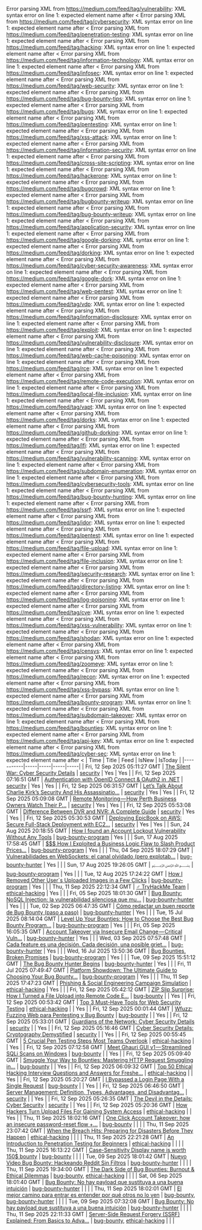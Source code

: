 Error parsing XML from https://medium.com/feed/tag/vulnerability: XML syntax error on line 1: expected element name after <
Error parsing XML from https://medium.com/feed/tag/cybersecurity: XML syntax error on line 1: expected element name after <
Error parsing XML from https://medium.com/feed/tag/penetration-testing: XML syntax error on line 1: expected element name after <
Error parsing XML from https://medium.com/feed/tag/hacking: XML syntax error on line 1: expected element name after <
Error parsing XML from https://medium.com/feed/tag/information-technology: XML syntax error on line 1: expected element name after <
Error parsing XML from https://medium.com/feed/tag/infosec: XML syntax error on line 1: expected element name after <
Error parsing XML from https://medium.com/feed/tag/web-security: XML syntax error on line 1: expected element name after <
Error parsing XML from https://medium.com/feed/tag/bug-bounty-tips: XML syntax error on line 1: expected element name after <
Error parsing XML from https://medium.com/feed/tag/bugs: XML syntax error on line 1: expected element name after <
Error parsing XML from https://medium.com/feed/tag/pentesting: XML syntax error on line 1: expected element name after <
Error parsing XML from https://medium.com/feed/tag/xss-attack: XML syntax error on line 1: expected element name after <
Error parsing XML from https://medium.com/feed/tag/information-security: XML syntax error on line 1: expected element name after <
Error parsing XML from https://medium.com/feed/tag/cross-site-scripting: XML syntax error on line 1: expected element name after <
Error parsing XML from https://medium.com/feed/tag/hackerone: XML syntax error on line 1: expected element name after <
Error parsing XML from https://medium.com/feed/tag/bugcrowd: XML syntax error on line 1: expected element name after <
Error parsing XML from https://medium.com/feed/tag/bugbounty-writeup: XML syntax error on line 1: expected element name after <
Error parsing XML from https://medium.com/feed/tag/bug-bounty-writeup: XML syntax error on line 1: expected element name after <
Error parsing XML from https://medium.com/feed/tag/application-security: XML syntax error on line 1: expected element name after <
Error parsing XML from https://medium.com/feed/tag/google-dorking: XML syntax error on line 1: expected element name after <
Error parsing XML from https://medium.com/feed/tag/dorking: XML syntax error on line 1: expected element name after <
Error parsing XML from https://medium.com/feed/tag/cyber-security-awareness: XML syntax error on line 1: expected element name after <
Error parsing XML from https://medium.com/feed/tag/google-dork: XML syntax error on line 1: expected element name after <
Error parsing XML from https://medium.com/feed/tag/web-pentest: XML syntax error on line 1: expected element name after <
Error parsing XML from https://medium.com/feed/tag/vdp: XML syntax error on line 1: expected element name after <
Error parsing XML from https://medium.com/feed/tag/information-disclosure: XML syntax error on line 1: expected element name after <
Error parsing XML from https://medium.com/feed/tag/exploit: XML syntax error on line 1: expected element name after <
Error parsing XML from https://medium.com/feed/tag/vulnerability-disclosure: XML syntax error on line 1: expected element name after <
Error parsing XML from https://medium.com/feed/tag/web-cache-poisoning: XML syntax error on line 1: expected element name after <
Error parsing XML from https://medium.com/feed/tag/rce: XML syntax error on line 1: expected element name after <
Error parsing XML from https://medium.com/feed/tag/remote-code-execution: XML syntax error on line 1: expected element name after <
Error parsing XML from https://medium.com/feed/tag/local-file-inclusion: XML syntax error on line 1: expected element name after <
Error parsing XML from https://medium.com/feed/tag/vapt: XML syntax error on line 1: expected element name after <
Error parsing XML from https://medium.com/feed/tag/dorks: XML syntax error on line 1: expected element name after <
Error parsing XML from https://medium.com/feed/tag/github-dorking: XML syntax error on line 1: expected element name after <
Error parsing XML from https://medium.com/feed/tag/lfi: XML syntax error on line 1: expected element name after <
Error parsing XML from https://medium.com/feed/tag/vulnerability-scanning: XML syntax error on line 1: expected element name after <
Error parsing XML from https://medium.com/feed/tag/subdomain-enumeration: XML syntax error on line 1: expected element name after <
Error parsing XML from https://medium.com/feed/tag/cybersecurity-tools: XML syntax error on line 1: expected element name after <
Error parsing XML from https://medium.com/feed/tag/bug-bounty-hunting: XML syntax error on line 1: expected element name after <
Error parsing XML from https://medium.com/feed/tag/ssrf: XML syntax error on line 1: expected element name after <
Error parsing XML from https://medium.com/feed/tag/idor: XML syntax error on line 1: expected element name after <
Error parsing XML from https://medium.com/feed/tag/pentest: XML syntax error on line 1: expected element name after <
Error parsing XML from https://medium.com/feed/tag/file-upload: XML syntax error on line 1: expected element name after <
Error parsing XML from https://medium.com/feed/tag/file-inclusion: XML syntax error on line 1: expected element name after <
Error parsing XML from https://medium.com/feed/tag/security-research: XML syntax error on line 1: expected element name after <
Error parsing XML from https://medium.com/feed/tag/directory-listing: XML syntax error on line 1: expected element name after <
Error parsing XML from https://medium.com/feed/tag/log-poisoning: XML syntax error on line 1: expected element name after <
Error parsing XML from https://medium.com/feed/tag/cve: XML syntax error on line 1: expected element name after <
Error parsing XML from https://medium.com/feed/tag/xss-vulnerability: XML syntax error on line 1: expected element name after <
Error parsing XML from https://medium.com/feed/tag/shodan: XML syntax error on line 1: expected element name after <
Error parsing XML from https://medium.com/feed/tag/censys: XML syntax error on line 1: expected element name after <
Error parsing XML from https://medium.com/feed/tag/zoomeye: XML syntax error on line 1: expected element name after <
Error parsing XML from https://medium.com/feed/tag/recon: XML syntax error on line 1: expected element name after <
Error parsing XML from https://medium.com/feed/tag/xss-bypass: XML syntax error on line 1: expected element name after <
Error parsing XML from https://medium.com/feed/tag/bounty-program: XML syntax error on line 1: expected element name after <
Error parsing XML from https://medium.com/feed/tag/subdomain-takeover: XML syntax error on line 1: expected element name after <
Error parsing XML from https://medium.com/feed/tag/bounties: XML syntax error on line 1: expected element name after <
Error parsing XML from https://medium.com/feed/tag/api-key: XML syntax error on line 1: expected element name after <
Error parsing XML from https://medium.com/feed/tag/cyber-sec: XML syntax error on line 1: expected element name after <
| Time | Title | Feed | IsNew | IsToday |
|-----------|-----|-----|-----|-----|
| Fri, 12 Sep 2025 05:11:27 GMT | [The Silent War: Cyber Security Details](https://freedium.cfd/https://medium.com/p/57db6b5bbec9) | [security](https://medium.com/feed/tag/security) | Yes | Yes |
| Fri, 12 Sep 2025 07:16:51 GMT | [Authentication with OpenID Connect & OAuth2 in .NET](https://freedium.cfd/https://medium.com/p/1eb24b4a09a3) | [security](https://medium.com/feed/tag/security) | Yes | Yes |
| Fri, 12 Sep 2025 06:31:57 GMT | [Let’s Talk About Charlie Kirk’s Security And His Assassinatio...](https://freedium.cfd/https://medium.com/p/fbfa358a255f) | [security](https://medium.com/feed/tag/security) | Yes | Yes |
| Fri, 12 Sep 2025 05:09:08 GMT | [Remote Monitoring — How Perth Business Owners Watch Their P...](https://freedium.cfd/https://medium.com/p/ff925cedd96b) | [security](https://medium.com/feed/tag/security) | Yes | Yes |
| Fri, 12 Sep 2025 05:53:08 GMT | [Difference Between DVR and NVR: A Complete Guide](https://freedium.cfd/https://medium.com/p/185143bdce46) | [security](https://medium.com/feed/tag/security) | Yes | Yes |
| Fri, 12 Sep 2025 05:30:53 GMT | [ Deploying EpicBook on AWS: Secure Full-Stack Deployment with EC2...](https://freedium.cfd/https://medium.com/p/912d74423ad1) | [security](https://medium.com/feed/tag/security) | Yes | Yes |
| Sun, 24 Aug 2025 20:18:55 GMT | [How I found an Account Lockout Vulnerability Without Any Tools](https://freedium.cfd/https://medium.com/p/f52cbcd58730) | [bug-bounty-program](https://medium.com/feed/tag/bug-bounty-program) | Yes |  |
| Sun, 17 Aug 2025 17:58:45 GMT | [$$$ How I Exploited a Business Logic Flaw to Slash Product Prices...](https://freedium.cfd/https://medium.com/p/64cd1d445d17) | [bug-bounty-program](https://medium.com/feed/tag/bug-bounty-program) | Yes |  |
| Thu, 04 Sep 2025 18:07:29 GMT | [ Vulnerabilidades en WebSockets: el canal olvidado (pero explotab...](https://freedium.cfd/https://medium.com/p/8512ab4bddf3) | [bug-bounty-hunter](https://medium.com/feed/tag/bug-bounty-hunter) | Yes |  |
| Sun, 17 Aug 2025 19:26:05 GMT | [﷽](https://freedium.cfd/https://medium.com/p/b3205aa78fbb) | [bug-bounty-program](https://medium.com/feed/tag/bug-bounty-program) | Yes |  |
| Tue, 12 Aug 2025 17:24:22 GMT | [How I Removed Other User`s Uploaded Images in a Few Clicks](https://freedium.cfd/https://medium.com/p/fdeb6355458b) | [bug-bounty-program](https://medium.com/feed/tag/bug-bounty-program) | Yes |  |
| Thu, 11 Sep 2025 22:12:34 GMT | [️‍♂️ TryHackMe Team](https://freedium.cfd/https://medium.com/p/ec6ca0b7f869) | [ethical-hacking](https://medium.com/feed/tag/ethical-hacking) | Yes |  |
| Fri, 05 Sep 2025 18:01:30 GMT | [ Bug Bounty: NoSQL Injection: la vulnerabilidad silenciosa que mu...](https://freedium.cfd/https://medium.com/p/0a1b45f53bd7) | [bug-bounty-hunter](https://medium.com/feed/tag/bug-bounty-hunter) | Yes |  |
| Tue, 02 Sep 2025 06:47:35 GMT | [Cómo redactar un buen reporte de Bug Bounty (paso a paso)](https://freedium.cfd/https://medium.com/p/288016837dff) | [bug-bounty-hunter](https://medium.com/feed/tag/bug-bounty-hunter) | Yes |  |
| Tue, 15 Jul 2025 08:14:04 GMT | [Level Up Your Bounties: How to Choose the Best Bug Bounty Program...](https://freedium.cfd/https://medium.com/p/18cdaf61cdcb) | [bug-bounty-program](https://medium.com/feed/tag/bug-bounty-program) | Yes |  |
| Fri, 05 Sep 2025 16:05:35 GMT | [ Account Takeover via Insecure Email Change — Critical Vuln...](https://freedium.cfd/https://medium.com/p/b67d44d7f600) | [bug-bounty-hunter](https://medium.com/feed/tag/bug-bounty-hunter) | Yes |  |
| Wed, 03 Sep 2025 07:57:48 GMT | [ Cada feature es una decisión. Cada decisión, una posible griet...](https://freedium.cfd/https://medium.com/p/3ba14ee1bac8) | [bug-bounty-hunter](https://medium.com/feed/tag/bug-bounty-hunter) | Yes |  |
| Wed, 16 Jul 2025 13:50:36 GMT | [Bug Bounties, Broken Promises](https://freedium.cfd/https://medium.com/p/a19557db0aaa) | [bug-bounty-program](https://medium.com/feed/tag/bug-bounty-program) | Yes |  |
| Tue, 09 Sep 2025 15:51:12 GMT | [The Bug Bounty Hunter Begins](https://freedium.cfd/https://medium.com/p/916ea2eb3f4a) | [bug-bounty-hunter](https://medium.com/feed/tag/bug-bounty-hunter) | Yes |  |
| Fri, 11 Jul 2025 07:49:47 GMT | [Platform Showdown: The Ultimate Guide to Choosing Your Bug Bounty...](https://freedium.cfd/https://medium.com/p/64ea085ae800) | [bug-bounty-program](https://medium.com/feed/tag/bug-bounty-program) | Yes |  |
| Thu, 11 Sep 2025 17:47:23 GMT | [Phishing & Social Engineering Campaign Simulation](https://freedium.cfd/https://medium.com/p/1167dded7063) | [ethical-hacking](https://medium.com/feed/tag/ethical-hacking) | Yes |  |
| Fri, 12 Sep 2025 05:42:12 GMT | [ ZIP Slip Surprise: How I Turned a File Upload into Remote Code E...](https://freedium.cfd/https://medium.com/p/1cdad896c54c) | [bug-bounty](https://medium.com/feed/tag/bug-bounty) |  | Yes |
| Fri, 12 Sep 2025 00:53:42 GMT | [Top 3 Must-Have Tools for Web Security Testing](https://freedium.cfd/https://medium.com/p/1b04d490f1e0) | [ethical-hacking](https://medium.com/feed/tag/ethical-hacking) |  | Yes |
| Fri, 12 Sep 2025 00:01:44 GMT | [Wfuzz: Fuzzing Web para Pentesting y Bug Bounty](https://freedium.cfd/https://medium.com/p/81723a6b0d16) | [bug-bounty](https://medium.com/feed/tag/bug-bounty) |  | Yes |
| Fri, 12 Sep 2025 05:33:01 GMT | [Guardians of the Network: Cyber Security Details](https://freedium.cfd/https://medium.com/p/f0880daba1d9) | [security](https://medium.com/feed/tag/security) |  | Yes |
| Fri, 12 Sep 2025 05:16:46 GMT | [Cyber Security Details: Cryptography Demystified](https://freedium.cfd/https://medium.com/p/2f10e9030d82) | [security](https://medium.com/feed/tag/security) |  | Yes |
| Fri, 12 Sep 2025 00:55:45 GMT | [5 Crucial Pen Testing Steps Most Teams Overlook](https://freedium.cfd/https://medium.com/p/23fb842b5d6f) | [ethical-hacking](https://medium.com/feed/tag/ethical-hacking) |  | Yes |
| Fri, 12 Sep 2025 07:12:58 GMT | [Meet Ghauri GUI v1 — Streamlined SQLi Scans on Windows](https://freedium.cfd/https://medium.com/p/5bb383b9f7ff) | [bug-bounty](https://medium.com/feed/tag/bug-bounty) |  | Yes |
| Fri, 12 Sep 2025 05:09:40 GMT | [Smuggle Your Way to Bounties: Mastering HTTP Request Smuggling in...](https://freedium.cfd/https://medium.com/p/6218e1adc444) | [bug-bounty](https://medium.com/feed/tag/bug-bounty) |  | Yes |
| Fri, 12 Sep 2025 06:09:32 GMT | [Top 50 Ethical Hacking Interview Questions and Answers for Freshe...](https://freedium.cfd/https://medium.com/p/73fd73bed381) | [ethical-hacking](https://medium.com/feed/tag/ethical-hacking) |  | Yes |
| Fri, 12 Sep 2025 05:20:27 GMT | [I Bypassed a Login Page With a Single Request](https://freedium.cfd/https://medium.com/p/cf7b415b2423) | [bug-bounty](https://medium.com/feed/tag/bug-bounty) |  | Yes |
| Fri, 12 Sep 2025 06:46:50 GMT | [Server Management: Definition, Types, Advantages, and Disadvantag...](https://freedium.cfd/https://medium.com/p/d9197eca5b9d) | [security](https://medium.com/feed/tag/security) |  | Yes |
| Fri, 12 Sep 2025 05:26:35 GMT | [The Devil in the Details: Cyber Security](https://freedium.cfd/https://medium.com/p/42ff921051a5) | [security](https://medium.com/feed/tag/security) |  | Yes |
| Fri, 12 Sep 2025 05:20:36 GMT | [How Hackers Turn Upload Files For Gaining System Access](https://freedium.cfd/https://medium.com/p/1728eac12b71) | [ethical-hacking](https://medium.com/feed/tag/ethical-hacking) |  | Yes |
| Thu, 11 Sep 2025 18:02:16 GMT | [One Click Account Takeover: how an insecure password-reset flow +...](https://freedium.cfd/https://medium.com/p/62f1bf17821d) | [bug-bounty](https://medium.com/feed/tag/bug-bounty) |  |  |
| Thu, 11 Sep 2025 23:07:42 GMT | [When the Breach Hits: Preparing for Disasters Before They Happen](https://freedium.cfd/https://medium.com/p/a59730a203c2) | [ethical-hacking](https://medium.com/feed/tag/ethical-hacking) |  |  |
| Thu, 11 Sep 2025 22:21:28 GMT | [An Introduction to Penetration Testing for Beginners](https://freedium.cfd/https://medium.com/p/954417b9cd02) | [ethical-hacking](https://medium.com/feed/tag/ethical-hacking) |  |  |
| Thu, 11 Sep 2025 16:13:22 GMT | [Case-Sensitivity Display name is worth 150$ bounty](https://freedium.cfd/https://medium.com/p/6871aab8a39c) | [bug-bounty](https://medium.com/feed/tag/bug-bounty) |  |  |
| Tue, 09 Sep 2025 18:01:42 GMT | [Nuevo Video Bug Bounty: Hackeando Reddit Sin Filtros](https://freedium.cfd/https://medium.com/p/df82b7338145) | [bug-bounty-hunter](https://medium.com/feed/tag/bug-bounty-hunter) |  |  |
| Thu, 11 Sep 2025 19:34:00 GMT | [The Dark Side of Bug Bounties: Burnout & Ethical Dilemmas](https://freedium.cfd/https://medium.com/p/55e7d99ee9d3) | [bug-bounty](https://medium.com/feed/tag/bug-bounty), [ethical-hacking](https://medium.com/feed/tag/ethical-hacking) |  |  |
| Sat, 06 Sep 2025 18:01:40 GMT | [ Bug Bounty: No hay payload que sustituya a una buena intuición](https://freedium.cfd/https://medium.com/p/49c7f079f32c) | [bug-bounty-hunter](https://medium.com/feed/tag/bug-bounty-hunter) |  |  |
| Thu, 11 Sep 2025 18:02:01 GMT | [ El mejor camino para entrar es entender por qué otros no lo ven](https://freedium.cfd/https://medium.com/p/87c051c7011c) | [bug-bounty](https://medium.com/feed/tag/bug-bounty), [bug-bounty-hunter](https://medium.com/feed/tag/bug-bounty-hunter) |  |  |
| Tue, 09 Sep 2025 07:32:08 GMT | [ Bug Bounty: No hay payload que sustituya a una buena intuición](https://freedium.cfd/https://medium.com/p/e7f12dce0253) | [bug-bounty-hunter](https://medium.com/feed/tag/bug-bounty-hunter) |  |  |
| Thu, 11 Sep 2025 22:11:33 GMT | [Server-Side Request Forgery (SSRF) Explained: From Basics to Adva...](https://freedium.cfd/https://medium.com/p/771aef68b415) | [bug-bounty](https://medium.com/feed/tag/bug-bounty), [ethical-hacking](https://medium.com/feed/tag/ethical-hacking) |  |  |
